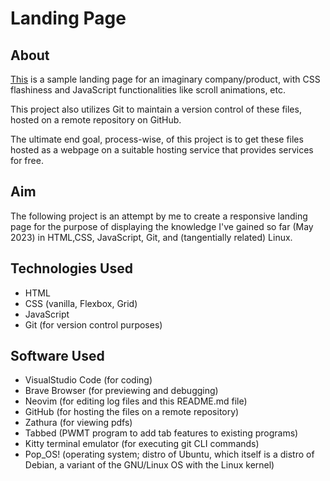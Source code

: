 # Landing Page

## About 

[This](https://proj-page-land.netlify.app) is a sample landing page for an imaginary company/product, with CSS flashiness and JavaScript functionalities like scroll animations, etc.

This project also utilizes Git to maintain a version control of these files, hosted on a remote repository on GitHub.

The ultimate end goal, process-wise, of this project is to get these files hosted as a webpage on a suitable hosting service that provides services for free. 

## Aim

The following project is an attempt by me to create a responsive landing page for the purpose of displaying the knowledge I've gained so far (May 2023) in HTML,CSS, JavaScript, Git, and (tangentially related) Linux.  


## Technologies Used
- HTML 
- CSS (vanilla, Flexbox, Grid)
- JavaScript
- Git (for version control purposes)

## Software Used
- VisualStudio Code (for coding)
- Brave Browser (for previewing and debugging)
- Neovim (for editing log files and this README.md file)
- GitHub (for hosting the files on a remote repository)
- Zathura (for viewing pdfs)
- Tabbed (PWMT program to add tab features to existing programs)
- Kitty terminal emulator (for executing git CLI commands)
- Pop_OS! (operating system; distro of Ubuntu, which itself is a distro of Debian, a variant of the GNU/Linux OS with the Linux kernel)



